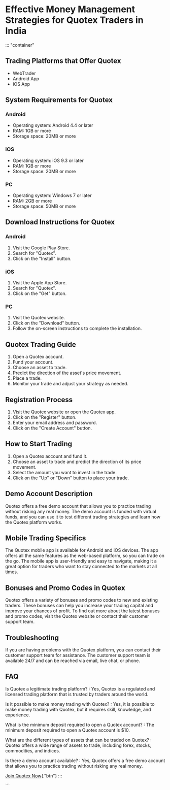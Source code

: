 # Effective Money Management Strategies for Quotex Traders in India

::: \"container\"
## Trading Platforms that Offer Quotex

-   WebTrader
-   Android App
-   iOS App

## System Requirements for Quotex

### Android

-   Operating system: Android 4.4 or later
-   RAM: 1GB or more
-   Storage space: 20MB or more

### iOS

-   Operating system: iOS 9.3 or later
-   RAM: 1GB or more
-   Storage space: 20MB or more

### PC

-   Operating system: Windows 7 or later
-   RAM: 2GB or more
-   Storage space: 50MB or more

## Download Instructions for Quotex

### Android

1.  Visit the Google Play Store.
2.  Search for "Quotex".
3.  Click on the "Install" button.

### iOS

1.  Visit the Apple App Store.
2.  Search for "Quotex".
3.  Click on the "Get" button.

### PC

1.  Visit the Quotex website.
2.  Click on the "Download" button.
3.  Follow the on-screen instructions to complete the installation.

## Quotex Trading Guide

1.  Open a Quotex account.
2.  Fund your account.
3.  Choose an asset to trade.
4.  Predict the direction of the asset\'s price movement.
5.  Place a trade.
6.  Monitor your trade and adjust your strategy as needed.

## Registration Process

1.  Visit the Quotex website or open the Quotex app.
2.  Click on the "Register" button.
3.  Enter your email address and password.
4.  Click on the "Create Account" button.

## How to Start Trading

1.  Open a Quotex account and fund it.
2.  Choose an asset to trade and predict the direction of its price
    movement.
3.  Select the amount you want to invest in the trade.
4.  Click on the "Up" or "Down" button to place your trade.

## Demo Account Description

Quotex offers a free demo account that allows you to practice trading
without risking any real money. The demo account is funded with virtual
funds, and you can use it to test different trading strategies and learn
how the Quotex platform works.

## Mobile Trading Specifics

The Quotex mobile app is available for Android and iOS devices. The app
offers all the same features as the web-based platform, so you can trade
on the go. The mobile app is user-friendly and easy to navigate, making
it a great option for traders who want to stay connected to the markets
at all times.

## Bonuses and Promo Codes in Quotex

Quotex offers a variety of bonuses and promo codes to new and existing
traders. These bonuses can help you increase your trading capital and
improve your chances of profit. To find out more about the latest
bonuses and promo codes, visit the Quotex website or contact their
customer support team.

## Troubleshooting

If you are having problems with the Quotex platform, you can contact
their customer support team for assistance. The customer support team is
available 24/7 and can be reached via email, live chat, or phone.

## FAQ

Is Quotex a legitimate trading platform?
:   Yes, Quotex is a regulated and licensed trading platform that is
    trusted by traders around the world.

Is it possible to make money trading with Quotex?
:   Yes, it is possible to make money trading with Quotex, but it
    requires skill, knowledge, and experience.

What is the minimum deposit required to open a Quotex account?
:   The minimum deposit required to open a Quotex account is \$10.

What are the different types of assets that can be traded on Quotex?
:   Quotex offers a wide range of assets to trade, including forex,
    stocks, commodities, and indices.

Is there a demo account available?
:   Yes, Quotex offers a free demo account that allows you to practice
    trading without risking any real money.

[Join Quotex
Now](\%22https://traff.sbs/brokerqxsignup\%22){."btn"}
:::

\`\`\`

